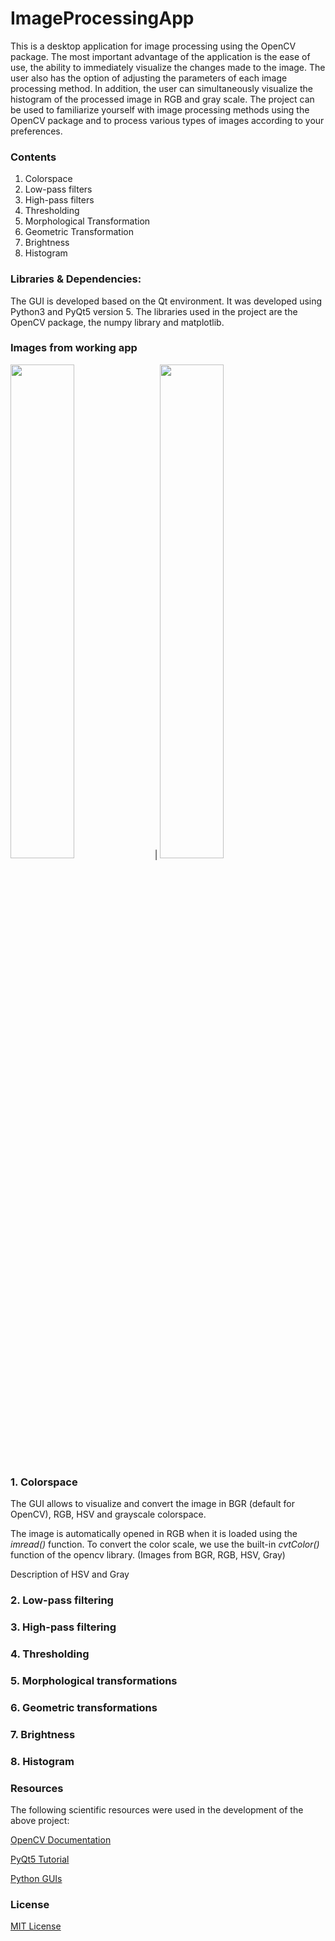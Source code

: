 # ImageProcessingApp

This is a desktop application for image processing using the OpenCV package. The most important advantage of the application is the ease of use, the ability to immediately visualize the changes made to the image. The user also has the option of adjusting the parameters of each image processing method. In addition, the user can simultaneously visualize the histogram of the processed image in RGB and gray scale. The project can be used to familiarize yourself with image processing methods using the OpenCV package and to process various types of images according to your preferences.

### Contents
1. Colorspace
2. Low-pass filters
3. High-pass filters
4. Thresholding
5. Morphological Transformation
6. Geometric Transformation
7. Brightness
8. Histogram


### Libraries & Dependencies:

The GUI is developed based on the Qt environment. It was developed using Python3 and PyQt5 version 5.
The libraries used in the project are the OpenCV package, the numpy library and matplotlib.


### Images from working app

<img src="https://user-images.githubusercontent.com/62072813/235571905-f4b0e7a7-217c-46ed-bcb4-b3bba72872aa.png" width=45% height=45%> | <img src="https://user-images.githubusercontent.com/62072813/235571909-a1d9d745-ecd7-4ada-8d83-fdd6069a599e.png" width=45% height=45%>


### 1. Colorspace

The GUI allows to visualize and convert the image in BGR (default for OpenCV), RGB, HSV and grayscale colorspace.

The image is automatically opened in RGB when it is loaded using the *imread()* function. To convert the color scale, we use the built-in *cvtColor()* function of the opencv library.
(Images from BGR, RGB, HSV, Gray)

Description of HSV and Gray


### 2. Low-pass filtering



### 3. High-pass filtering



### 4. Thresholding



### 5. Morphological transformations



### 6. Geometric transformations



### 7. Brightness



### 8. Histogram



### Resources

  The following scientific resources were used in the development of the above project:

   [OpenCV Documentation](https://docs.opencv.org/4.x/d7/da8/tutorial_table_of_content_imgproc.html)
   
   [PyQt5 Tutorial](https://www.tutorialspoint.com/pyqt5/index.htm)
   
   [Python GUIs](https://www.pythonguis.com/pyqt5-tutorial/)

### License
  [MIT License](https://github.com/ragane/ImageProcessingApp/blob/master/LICENSE)
